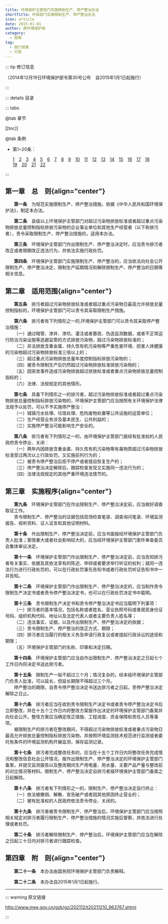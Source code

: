 ```yaml
---
title: 环境保护主管部门实施限制生产、停产整治办法
shortTitle: 环保部门实施限制生产、停产整治办法
icon: article
date: 2015-01-01
author: 原环境保护部
category:
  - 规章
tag:
  - 部门规章
  - 行政
---
```


::: tip 修订信息

（2014年12月19日环境保护部令第30号公布&emsp;自2015年1月1日起施行）

:::

::: details 目录

::: tabs

@tab 章节

[[toc]]

@tab 条例

- 第1~20条：
  
  [1](#t1)&emsp;[2](#t2)&emsp;[3](#t3)&emsp;[4](#t4)&emsp;[5](#t5)&emsp;[6](#t6)&emsp;[7](#t7)&emsp;[8](#t8)&emsp;[9](#t9)&emsp;[10](#t10)&emsp;[11](#t11)&emsp;[12](#t12)&emsp;[13](#t13)&emsp;[14](#t14)&emsp;[15](#t15)&emsp;[16](#t16)&emsp;[17](#t17)&emsp;[18](#t18)&emsp;[19](#t19)&emsp;[20](#t20)&emsp;[21](#t21)&emsp;[22](#t22)

:::

## 第一章&emsp;总&emsp;则{align="center"}

<p id="t1">&emsp;&emsp;<b>第一条</b>&emsp;为规范实施限制生产、停产整治措施，依据《中华人民共和国环境保护法》，制定本办法。</p>
<p id="t2">&emsp;&emsp;<b>第二条</b>&emsp;县级以上环境保护主管部门对超过污染物排放标准或者超过重点污染物排放总量控制指标排放污染物的企业事业单位和其他生产经营者（以下称排污者），责令采取限制生产、停产整治措施的，适用本办法。</p>
<p id="t3">&emsp;&emsp;<b>第三条</b>&emsp;环境保护主管部门作出限制生产、停产整治决定时，应当责令排污者改正或者限期改正违法行为，并依法实施行政处罚。</p>
<p id="t4">&emsp;&emsp;<b>第四条</b>&emsp;环境保护主管部门实施限制生产、停产整治的，应当依法向社会公开限制生产、停产整治决定，限制生产延期情况和解除限制生产、停产整治的日期等相关信息。</p>

## 第二章&emsp;适用范围{align="center"}

<p id="t5">&emsp;&emsp;<b>第五条</b>&emsp;排污者超过污染物排放标准或者超过重点污染物日最高允许排放总量控制指标的，环境保护主管部门可以责令其采取限制生产措施。</p>
<p id="t6">&emsp;&emsp;<b>第六条</b>&emsp;排污者有下列情形之一的,环境保护主管部门可以责令其采取停产整治措施：<br>
&emsp;&emsp;（一）通过暗管、渗井、渗坑、灌注或者篡改、伪造监测数据，或者不正常运行防治污染设施等逃避监管的方式排放污染物，超过污染物排放标准的；<br>
&emsp;&emsp;（二）非法排放含重金属、持久性有机污染物等严重危害环境、损害人体健康的污染物超过污染物排放标准三倍以上的；<br>
&emsp;&emsp;（三）超过重点污染物排放总量年度控制指标排放污染物的；<br>
&emsp;&emsp;（四）被责令限制生产后仍然超过污染物排放标准排放污染物的；<br>
&emsp;&emsp;（五）因突发事件造成污染物排放超过排放标准或者重点污染物排放总量控制指标的；<br>
&emsp;&emsp;（六）法律、法规规定的其他情形。</p>
<p id="t7">&emsp;&emsp;<b>第七条</b>&emsp;具备下列情形之一的排污者，超过污染物排放标准或者超过重点污染物排放总量控制指标排放污染物的，环境保护主管部门应当按照有关环境保护法律法规予以处罚，可以不予实施停产整治：<br>
&emsp;&emsp;（一）城镇污水处理、垃圾处理、危险废物处置等公共设施的运营单位；<br>
&emsp;&emsp;（二）生产经营业务涉及基本民生、公共利益的；<br>
&emsp;&emsp;（三）实施停产整治可能影响生产安全的。</p>
<p id="t8">&emsp;&emsp;<b>第八条</b>&emsp;排污者有下列情形之一的，由环境保护主管部门报经有批准权的人民政府责令停业、关闭：<br>
&emsp;&emsp;（一）两年内因排放含重金属、持久性有机污染物等有毒物质超过污染物排放标准受过两次以上行政处罚，又实施前列行为的；<br>
&emsp;&emsp;（二）被责令停产整治后拒不停产或者擅自恢复生产的；<br>
&emsp;&emsp;（三）停产整治决定解除后，跟踪检查发现又实施同一违法行为的；<br>
&emsp;&emsp;（四）法律法规规定的其他严重环境违法情节的。</p>

## 第三章&emsp;实施程序{align="center"}

<p id="t9">&emsp;&emsp;<b>第九条</b>&emsp;环境保护主管部门在作出限制生产、停产整治决定前，应当做好调查取证工作。<br>
&emsp;&emsp;责令限制生产、停产整治的证据包括现场检查笔录、调查询问笔录、环境监测报告、视听资料、证人证言和其他证明材料。</p>
<p id="t10">&emsp;&emsp;<b>第十条</b>&emsp;作出限制生产、停产整治决定前，应当书面报经环境保护主管部门负责人批准；案情重大或者社会影响较大的，应当经环境保护主管部门案件审查委员会集体审议决定。</p>
<p id="t11">&emsp;&emsp;<b>第十一条</b>&emsp;环境保护主管部门作出限制生产、停产整治决定前，应当告知排污者有关事实、依据及其依法享有的陈述、申辩或者要求举行听证的权利；就同一违法行为进行行政处罚的，可以在行政处罚事先告知书或者行政处罚听证告知书中一并告知。</p>
<p id="t12">&emsp;&emsp;<b>第十二条</b>&emsp;环境保护主管部门作出限制生产、停产整治决定的，应当制作责令限制生产决定书或者责令停产整治决定书，也可以在行政处罚决定书中载明。</p>
<p id="t13">&emsp;&emsp;<b>第十三条</b>&emsp;责令限制生产决定书和责令停产整治决定书应当载明下列事项：<br>
&emsp;&emsp;（一）排污者的基本情况，包括名称或者姓名、营业执照号码或者居民身份证号码、组织机构代码、地址以及法定代表人或者主要负责人姓名等；<br>
&emsp;&emsp;（二）违法事实、证据，以及作出限制生产、停产整治决定的依据；<br>
&emsp;&emsp;（三）责令限制生产、停产整治的改正方式、期限；<br>
&emsp;&emsp;（四）排污者应当履行的相关义务及申请行政复议或者提起行政诉讼的途径和期限；<br>
&emsp;&emsp;（五）环境保护主管部门的名称、印章和决定日期。</p>
<p id="t14">&emsp;&emsp;<b>第十四条</b>&emsp;环境保护主管部门应当自作出限制生产、停产整治决定之日起七个工作日内将决定书送达排污者。</p>
<p id="t15">&emsp;&emsp;<b>第十五条</b>&emsp;限制生产一般不超过三个月；情况复杂的，经本级环境保护主管部门负责人批准，可以延长，但延长期限不得超过三个月。<br>
&emsp;&emsp;停产整治的期限，自责令停产整治决定书送达排污者之日起，至停产整治决定解除之日止。</p>
<p id="t16">&emsp;&emsp;<b>第十六条</b>&emsp;排污者应当在收到责令限制生产决定书或者责令停产整治决定书后立即整改，并在十五个工作日内将整改方案报作出决定的环境保护主管部门备案并向社会公开。整改方案应当确定改正措施、工程进度、资金保障和责任人员等事项。<br>
&emsp;&emsp;被限制生产的排污者在整改期间，不得超过污染物排放标准或者重点污染物日最高允许排放总量控制指标排放污染物，并按照环境监测技术规范进行监测或者委托有条件的环境监测机构开展监测，保存监测记录。</p>
<p id="t17">&emsp;&emsp;<b>第十七条</b>&emsp;排污者完成整改任务的，应当在十五个工作日内将整改任务完成情况和整改信息社会公开情况，报作出限制生产、停产整治决定的环境保护主管部门备案，并提交监测报告以及整改期间生产用电量、用水量、主要产品产量与整改前的对比情况等材料。限制生产、停产整治决定自排污者报环境保护主管部门备案之日起解除。</p>
<p id="t18">&emsp;&emsp;<b>第十八条</b>&emsp;排污者有下列情形之一的，限制生产、停产整治决定自行终止：<br>
&emsp;&emsp;（一）依法被撤销、解散、宣告破产或者因其他原因终止营业的；<br>
&emsp;&emsp;（二）被有批准权的人民政府依法责令停业、关闭的。</p>
<p id="t19">&emsp;&emsp;<b>第十九条</b>&emsp;排污者被责令限制生产、停产整治后，环境保护主管部门应当按照相关规定对排污者履行限制生产、停产整治措施的情况实施后督察，并依法进行处理或者处罚。</p>
<p id="t20">&emsp;&emsp;<b>第二十条</b>&emsp;排污者解除限制生产、停产整治后，环境保护主管部门应当在解除之日起三十日内对排污者进行跟踪检查。</p>

## 第四章&emsp;附&emsp;则{align="center"}

<p id="t21">&emsp;&emsp;<b>第二十一条</b>&emsp;本办法由国务院环境保护主管部门负责解释。</p>
<p id="t22">&emsp;&emsp;<b>第二十二条</b>&emsp;本办法自2015年1月1日起施行。</p>

---

::: warning 原文链接

<http://www.mee.gov.cn/gzk/gz/202112/t20211210_963767.shtml>

:::